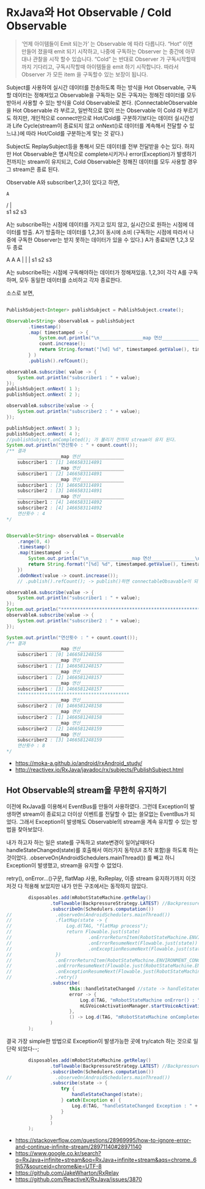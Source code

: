 # RxJava와 Hot Observable / Cold Observable

> ‘언제 아이템들이 Emit 되는가’ 는 Observable 에 따라 다릅니다. “Hot” 이면 만들어 졌을때 emit 되기 시작하고, 나중에 구독하는 Observer 는 중간에 아무대나 관찰을 시작 할수 있습니다. “Cold” 는 반대로 Observer 가 구독시작할때까지 기다리고, 구독시작할때 아이템들을 emit 하기 시작합니다. 따라서 Observer 가 모든 item 을 구독할수 있는 보장이 됩니다.

Subject를 사용하여 실시간 데이터를 전송하도록 하는 방식을 Hot Observable, 구독할 데이터는 정해져있고 Observable을 구독하는 모든 구독자는 정해진 데이터를 모두 받아서 사용할 수 있는 방식을 Cold Observable로 본다.
(ConnectableObservable 을 Hot Observable 라 부르고, 일반적으로 많이 쓰는 Observable 이 Cold 라 부르기도 하지만, 개인적으로 connect만으로 Hot/Cold를 구분하기보다는 데이터 실시간성과 Life Cycle(stream이 종료되지 않고 onNext()로 데이터를 계속해서 전달할 수 있느냐.)에 따라 Hot/Cold를 구분하는게 맞는 것 같다.)

Subject도 ReplaySubject등을 통해서 모든 데이터를 전부 전달받을 수는 있다.
하지만 Hot Observable은 명시적으로 complete시키거나 error(Exception)가 발생하기 전까지는 stream이 유지되고,
Cold Observable은 정해진 데이터를 모두 사용할 경우 그 stream은 종료 된다.

Observable A와 subscriber1,2,3이 있다고 하면,
<Hot Observable>

    A
  / | \
s1  s2 s3

A는 subscribe하는 시점에 데이터를 가지고 있지 않고, 실시간으로 원하는 시점에 데이터를 방출.
A가 방출하는 데이터를 1,2,3이 동시에 소비 (구독하는 시점에 따라서 나중에 구독한 Observer는 받지 못하는 데이터가 있을 수 있다.)
A가 종료되면 1,2,3 모두 종료

<Cold Obervable>

  A  A  A
  |  |  |
  s1 s2 s3
  
A는 subscribe하는 시점에 구독해야하는 데이터가 정해져있음.
1,2,3이 각각 A를 구독하며, 모두 동일한 데이터를 소비하고 각자 종료한다.

소스로 보면,

<Hot Observable>

```java

PublishSubject<Integer> publishSubject = PublishSubject.create();

Observable<String> observableA = publishSubject
        .timestamp()
        .map( timestamped -> {
            System.out.println("\n________________map 연산________________\n");
            count.increase();
            return String.format("[%d] %d", timestamped.getValue(), timestamped.getTimestampMillis());
        } )
        .publish().refCount();

observableA.subscribe( value -> {
    System.out.println("subscriber1 : " + value);
});
publishSubject.onNext( 1 );
publishSubject.onNext( 2 );

observableA.subscribe(value -> {
    System.out.println("subscriber2 : " + value);
});

publishSubject.onNext( 3 );
publishSubject.onNext( 4 );
//publishSubject.onCompleted(); 가 불리기 전까지 stream이 유지 된다.
System.out.println("연산횟수 : " + count.count());
/** 결과
    ________________map 연산________________
    subscriber1 : [1] 1466583114891
    ________________map 연산________________
    subscriber1 : [2] 1466583114891
    ________________map 연산________________
    subscriber1 : [3] 1466583114891
    subscriber2 : [3] 1466583114891
    ________________map 연산________________
    subscriber1 : [4] 1466583114892
    subscriber2 : [4] 1466583114892
    연산횟수 : 4
*/

```

<Cold Observable>

```java

Observable<String> observableA = Observable
    .range(0, 4)
    .timestamp()
    .map(timestamped -> {
        System.out.println("\n________________map 연산________________\n");
        return String.format("[%d] %d", timestamped.getValue(), timestamped.getTimestampMillis());
    })
    .doOnNext(value -> count.increase());
    // .publish().refCount(); -> publish()하면 connectableObsavable이 되어 connect하기전까지 stream을 시작하지 않는다. refCount()하면 connect를 자동으로 해준다.

observableA.subscribe(value -> {
    System.out.println("subscriber1 : " + value);
});
System.out.println("*******************************************************");
observableA.subscribe(value -> {
    System.out.println("subscriber2 : " + value);
});

System.out.println("연산횟수 : " + count.count()); 
/** 결과
    ________________map 연산________________
    subscriber1 : [0] 1466581248156
    ________________map 연산________________
    subscriber1 : [1] 1466581248157
    ________________map 연산________________
    subscriber1 : [2] 1466581248157
    ________________map 연산________________
    subscriber1 : [3] 1466581248157
    *****************************************
    ________________map 연산________________
    subscriber2 : [0] 1466581248158
    ________________map 연산________________
    subscriber2 : [1] 1466581248158
    ________________map 연산________________
    subscriber2 : [2] 1466581248159
    ________________map 연산________________
    subscriber2 : [3] 1466581248159
    연산횟수 : 8
*/

```

- https://moka-a.github.io/android/rxAndroid_study/
- http://reactivex.io/RxJava/javadoc/rx/subjects/PublishSubject.html



## Hot Observable의 stream을 무한히 유지하기

이전에 RxJava를 이용해서 EventBus를 만들어 사용하였다.
그런데 Exception이 발생하면 stream이 종료되고 더이상 이벤트를 전달할 수 없는 쓸모없는 EventBus가 되었다.
그래서 Exception이 발생해도 Observable의 stream을 계속 유지할 수 있는 방법을 찾아보았다.

내가 하고자 하는 일은 state를 구독하고 state변경이 일어날때마다 handleStateChanged(state)를 호출해서 여러가지 동작(UI 조작 포함)을 하도록 하는 것이었다.
.observeOn(AndroidSchedulers.mainThread()) 를 빼고 하니 Exception이 발생했고, stream을 유지할 수 없었다.

retry(), onError...()구문, flatMap 사용, RxReplay, 이중 stream 유지하기까지 이것저것 다 적용해 보았지만 내가 만든 구조에서는 동작하지 않았다.

```java
        disposables.add(mRobotStateMachine.getRelay()
                .toFlowable(BackpressureStrategy.LATEST) //Backpressure처리를 위해 Observable을 Flowable로 변경
                .subscribeOn(Schedulers.computation())
//                .observeOn(AndroidSchedulers.mainThread())
//                .flatMap(state -> {
//                    Log.d(TAG, "flatMap process");
//                    return Flowable.just(state)
//                            .onErrorReturnItem(RobotStateMachine.ENVIRONMENT_CONCENTRATION_MODE)
//                            .onErrorResumeNext(Flowable.just(state))
//                            .onExceptionResumeNext(Flowable.just(state));
//                })
//                .onErrorReturnItem(RobotStateMachine.ENVIRONMENT_CONCENTRATION_MODE)
//                .onErrorResumeNext(Flowable.just(RobotStateMachine.ENVIRONMENT_CONCENTRATION_MODE))
//                .onExceptionResumeNext(Flowable.just(RobotStateMachine.ENVIRONMENT_CONCENTRATION_MODE))
//                .retry()
                .subscribe(
                       this::handleStateChanged //state -> handleStateChanged(state) 와 동일한 문법
                       error -> {
                           Log.d(TAG, "mRobotStateMachine onError() : " + error);
                           mLGVoiceActivationManager.startVoiceActivation();
                       },
                       () -> Log.d(TAG, "mRobotStateMachine onCompleted()")
                )
        );
```

결국 가장 simple한 방법으로 Exception이 발생가능한 곳에 try/catch 하는 것으로 일단락 되었다--;
```java
        disposables.add(mRobotStateMachine.getRelay()
                .toFlowable(BackpressureStrategy.LATEST) //Backpressure처리를 위해 Observable을 Flowable로 변경
                .subscribeOn(Schedulers.computation())
//                .observeOn(AndroidSchedulers.mainThread())
                .subscribe(state -> {
                    try {
                        handleStateChanged(state);
                    } catch(Exception e) {
                        Log.d(TAG, "handleStateChanged Exception : " + e);
                    }
                }
                )
        );
```

- https://stackoverflow.com/questions/28969995/how-to-ignore-error-and-continue-infinite-stream/28971140#28971140
- https://www.google.co.kr/search?q=RxJava+infinite+stream&oq=RxJava+infinite+stream&aqs=chrome..69i57&sourceid=chrome&ie=UTF-8
- https://github.com/JakeWharton/RxRelay
- https://github.com/ReactiveX/RxJava/issues/3870